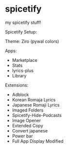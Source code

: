 # spicetify
my spicetify stuff!

Spicetify Setup:

Theme: Ziro (pywal colors)

Apps:
- Marketplace
- Stats
- lyrics-plus
- Library

Extensions:
- Adblock
- Korean Romaja Lyrics
- Japanese Romaji Lyrics
- Imaged Folders
- Spicetify-Hide-Podcasts
- Image Opener
- Extended Copy
- Convert japanese
- Power bar
- Full App Display Modified
